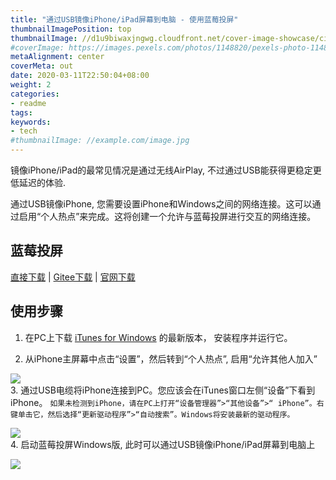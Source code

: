 ```yaml
---
title: "通过USB镜像iPhone/iPad屏幕到电脑 - 使用蓝莓投屏"
thumbnailImagePosition: top
thumbnailImage: //d1u9biwaxjngwg.cloudfront.net/cover-image-showcase/city-750.jpg
#coverImage: https://images.pexels.com/photos/1148820/pexels-photo-1148820.jpeg?auto=compress&cs=tinysrgb&dpr=2&h=650&w=940
metaAlignment: center
coverMeta: out
date: 2020-03-11T22:50:04+08:00
weight: 2
categories:
- readme
tags:
keywords:
- tech
#thumbnailImage: //example.com/image.jpg
---
```


<!--more-->

镜像iPhone/iPad的最常见情况是通过无线AirPlay, 不过通过USB能获得更稳定更低延迟的体验.

通过USB镜像iPhone, 您需要设置iPhone和Windows之间的网络连接。这可以通过启用“个人热点”来完成。这将创建一个允许与蓝莓投屏进行交互的网络连接。

## 蓝莓投屏
[直接下载](http://bluberry-10050152.file.myqcloud.com/win-airplay.zip) | [Gitee下载](https://gitee.com/halo-x/Airplay-SDK/tree/master/windows-receiver)  | [官网下载](http://deeprd.com/) 

## 使用步骤
 
1. 在PC上下载 [iTunes for Windows](https://www.apple.com/itunes/)  的最新版本， 安装程序并运行它。

2. 从iPhone主屏幕中点击“设置”，然后转到“个人热点”, 启用“允许其他人加入”

 ![](http://deeprd.com/docs/img/usb-airplay.png)  
3. 通过USB电缆将iPhone连接到PC。您应该会在iTunes窗口左侧“设备”下看到iPhone。
` 如果未检测到iPhone，请在PC上打开“设备管理器”>“其他设备”>“ iPhone”。右键单击它，然后选择“更新驱动程序”>“自动搜索”。Windows将安装最新的驱动程序。 `

  ![](http://deeprd.com/docs/img/usb-airplay1.png)  
4. 启动蓝莓投屏Windows版, 此时可以通过USB镜像iPhone/iPad屏幕到电脑上

  ![](http://deeprd.com/docs/img/win3.png)  
 
 
 
